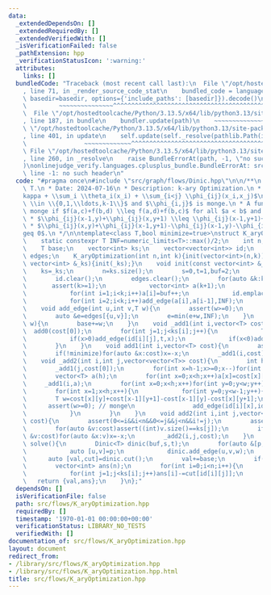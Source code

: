 ```yaml
---
data:
  _extendedDependsOn: []
  _extendedRequiredBy: []
  _extendedVerifiedWith: []
  _isVerificationFailed: false
  _pathExtension: hpp
  _verificationStatusIcon: ':warning:'
  attributes:
    links: []
  bundledCode: "Traceback (most recent call last):\n  File \"/opt/hostedtoolcache/Python/3.13.5/x64/lib/python3.13/site-packages/onlinejudge_verify/documentation/build.py\"\
    , line 71, in _render_source_code_stat\n    bundled_code = language.bundle(stat.path,\
    \ basedir=basedir, options={'include_paths': [basedir]}).decode()\n          \
    \         ~~~~~~~~~~~~~~~^^^^^^^^^^^^^^^^^^^^^^^^^^^^^^^^^^^^^^^^^^^^^^^^^^^^^^^^^^^^^^^^^^\n\
    \  File \"/opt/hostedtoolcache/Python/3.13.5/x64/lib/python3.13/site-packages/onlinejudge_verify/languages/cplusplus.py\"\
    , line 187, in bundle\n    bundler.update(path)\n    ~~~~~~~~~~~~~~^^^^^^\n  File\
    \ \"/opt/hostedtoolcache/Python/3.13.5/x64/lib/python3.13/site-packages/onlinejudge_verify/languages/cplusplus_bundle.py\"\
    , line 401, in update\n    self.update(self._resolve(pathlib.Path(included), included_from=path))\n\
    \                ~~~~~~~~~~~~~^^^^^^^^^^^^^^^^^^^^^^^^^^^^^^^^^^^^^^^^^^^^\n \
    \ File \"/opt/hostedtoolcache/Python/3.13.5/x64/lib/python3.13/site-packages/onlinejudge_verify/languages/cplusplus_bundle.py\"\
    , line 260, in _resolve\n    raise BundleErrorAt(path, -1, \"no such header\"\
    )\nonlinejudge_verify.languages.cplusplus_bundle.BundleErrorAt: src/graph/flows/Dinic.hpp:\
    \ line -1: no such header\n"
  code: "#pragma once\n#include \"src/graph/flows/Dinic.hpp\"\n\n/**\n * Author: Teetat\
    \ T.\n * Date: 2024-07-16\n * Description: k-ary Optimization.\n * minimize $\\\
    kappa + \\sum_i \\theta_i(x_i) + \\sum_{i<j} \\phi_{ij}(x_i,x_j)$\n * where $x_i\
    \ \\in \\{0,1,\\ldots,k-1\\}$ and $\\phi_{i,j}$ is monge.\n * A function $f$ is\
    \ monge if $f(a,c)+f(b,d) \\leq f(a,d)+f(b,c)$ for all $a < b$ and $c < d$.\n\
    \ * $\\phi_{ij}(x-1,y)+\\phi_{ij}(x,y+1) \\leq \\phi_{ij}(x-1,y+1)+\\phi_{ij}(x,y)$.\n\
    \ * $\\phi_{ij}(x,y)+\\phi_{ij}(x-1,y+1)-\\phi_{ij}(x-1,y)-\\phi_{ij}(x,y+1) \\\
    geq 0$.\n */\n\ntemplate<class T,bool minimize=true>\nstruct K_aryOptimization{\n\
    \    static constexpr T INF=numeric_limits<T>::max()/2;\n    int n,s,t,buf;\n\
    \    T base;\n    vector<int> ks;\n    vector<vector<int>> id;\n    map<pair<int,int>,T>\
    \ edges;\n    K_aryOptimization(int n,int k){init(vector<int>(n,k));}\n    K_aryOptimization(const\
    \ vector<int> &_ks){init(_ks);}\n    void init(const vector<int> &_ks){\n    \
    \    ks=_ks;\n        n=ks.size();\n        s=0,t=1,buf=2;\n        base=0;\n\
    \        id.clear();\n        edges.clear();\n        for(auto &k:ks){\n     \
    \       assert(k>=1);\n            vector<int> a(k+1);\n            a[0]=s,a[k]=t;\n\
    \            for(int i=1;i<k;i++)a[i]=buf++;\n            id.emplace_back(a);\n\
    \            for(int i=2;i<k;i++)add_edge(a[i],a[i-1],INF);\n        }\n    }\n\
    \    void add_edge(int u,int v,T w){\n        assert(w>=0);\n        if(u==v||w==0)return;\n\
    \        auto &e=edges[{u,v}];\n        e=min(e+w,INF);\n    }\n    void add0(T\
    \ w){\n        base+=w;\n    }\n    void _add1(int i,vector<T> cost){\n      \
    \  add0(cost[0]);\n        for(int j=1;j<ks[i];j++){\n            T x=cost[j]-cost[j-1];\n\
    \            if(x>0)add_edge(id[i][j],t,x);\n            if(x<0)add0(x),add_edge(s,id[i][j],-x);\n\
    \        }\n    }\n    void add1(int i,vector<T> cost){\n        assert(0<=i&&i<n&&(int)cost.size()==ks[i]);\n\
    \        if(!minimize)for(auto &x:cost)x=-x;\n        _add1(i,cost);\n    }\n\
    \    void _add2(int i,int j,vector<vector<T>> cost){\n        int h=ks[i],w=ks[j];\n\
    \        _add1(j,cost[0]);\n        for(int x=h-1;x>=0;x--)for(int y=0;y<w;y++)cost[x][y]-=cost[0][y];\n\
    \        vector<T> a(h);\n        for(int x=0;x<h;x++)a[x]=cost[x][w-1];\n   \
    \     _add1(i,a);\n        for(int x=0;x<h;x++)for(int y=0;y<w;y++)cost[x][y]-=a[x];\n\
    \        for(int x=1;x<h;x++){\n            for(int y=0;y<w-1;y++){\n        \
    \        T w=cost[x][y]+cost[x-1][y+1]-cost[x-1][y]-cost[x][y+1];\n          \
    \      assert(w>=0); // monge\n                add_edge(id[i][x],id[j][y+1],w);\n\
    \            }\n        }\n    }\n    void add2(int i,int j,vector<vector<T>>\
    \ cost){\n        assert(0<=i&&i<n&&0<=j&&j<n&&i!=j);\n        assert((int)cost.size()==ks[i]);\n\
    \        for(auto &v:cost)assert((int)v.size()==ks[j]);\n        if(!minimize)for(auto\
    \ &v:cost)for(auto &x:v)x=-x;\n        _add2(i,j,cost);\n    }\n    pair<T,vector<int>>\
    \ solve(){\n        Dinic<T> dinic(buf,s,t);\n        for(auto &[p,w]:edges){\n\
    \            auto [u,v]=p;\n            dinic.add_edge(u,v,w);\n        }\n  \
    \      auto [val,cut]=dinic.cut();\n        val+=base;\n        if(!minimize)val=-val;\n\
    \        vector<int> ans(n);\n        for(int i=0;i<n;i++){\n            ans[i]=ks[i]-1;\n\
    \            for(int j=1;j<ks[i];j++)ans[i]-=cut[id[i][j]];\n        }\n     \
    \   return {val,ans};\n    }\n};"
  dependsOn: []
  isVerificationFile: false
  path: src/flows/K_aryOptimization.hpp
  requiredBy: []
  timestamp: '1970-01-01 00:00:00+00:00'
  verificationStatus: LIBRARY_NO_TESTS
  verifiedWith: []
documentation_of: src/flows/K_aryOptimization.hpp
layout: document
redirect_from:
- /library/src/flows/K_aryOptimization.hpp
- /library/src/flows/K_aryOptimization.hpp.html
title: src/flows/K_aryOptimization.hpp
---
```

